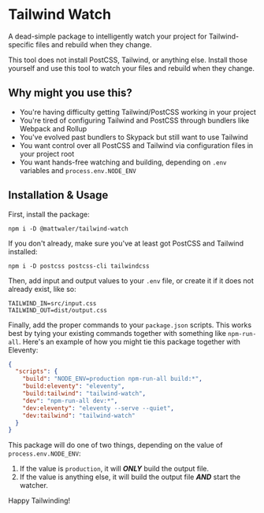 # Tailwind Watch

A dead-simple package to intelligently watch your project for Tailwind-specific files and rebuild when they change.

This tool does not install PostCSS, Tailwind, or anything else. Install those yourself and use this tool to watch your files and rebuild when they change.

## Why might you use this?

- You're having difficulty getting Tailwind/PostCSS working in your project
- You're tired of configuring Tailwind and PostCSS through bundlers like Webpack and Rollup
- You've evolved past bundlers to Skypack but still want to use Tailwind
- You want control over all PostCSS and Tailwind via configuration files in your project root
- You want hands-free watching and building, depending on `.env` variables and `process.env.NODE_ENV`

## Installation & Usage

First, install the package:
```
npm i -D @mattwaler/tailwind-watch
```

If you don't already, make sure you've at least got PostCSS and Tailwind installed:
```
npm i -D postcss postcss-cli tailwindcss
```

Then, add input and output values to your `.env` file, or create it if it does not already exist, like so:

```dotenv
TAILWIND_IN=src/input.css
TAILWIND_OUT=dist/output.css
```

Finally, add the proper commands to your `package.json` scripts. This works best by tying your existing commands together with something like `npm-run-all`. Here's an example of how you might tie this package together with Eleventy:

```json
{
  "scripts": {
    "build": "NODE_ENV=production npm-run-all build:*",
    "build:eleventy": "eleventy",
    "build:tailwind": "tailwind-watch",
    "dev": "npm-run-all dev:*",
    "dev:eleventy": "eleventy --serve --quiet",
    "dev:tailwind": "tailwind-watch"
  }
}
```

This package will do one of two things, depending on the value of `process.env.NODE_ENV`:

1. If the value is `production`, it will ***ONLY*** build the output file.
2. If the value is anything else, it will build the output file ***AND*** start the watcher.

Happy Tailwinding!
